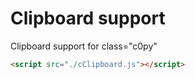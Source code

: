 # Clipboard support
 Clipboard support for class="c0py"

 ```html
<script src="./cClipboard.js"></script>
```

